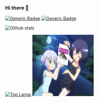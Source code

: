 ### Hi there 👋

  [![Generic Badge](https://komarev.com/ghpvc/?username=memo0p2)](https://komarev.com/ghpvc/?username=memo0p2) [![Generic Badge](https://img.shields.io/badge/Programmer-Yes-green)](https://img.shields.io/badge/Programmer-Yes-green)
</p>

![Github stats](https://github-readme-stats.vercel.app/api?username=memo0p2&hide_rank=false&show_owner=true&show_icons=true&count_private=true) 

[![Top Langs](https://github-readme-stats.vercel.app/api/top-langs/?username=memo0p2&hide_rank=false&show_owner=true&show_icons=true&layout=compact&count_private=true)](https://github.com/memo0p2)
<img src="img.jpg" width="200" height="200" />
